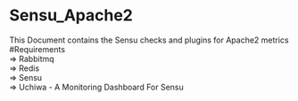 # Sensu_Apache2 <br />
This Document contains the Sensu checks and plugins for Apache2 metrics <br>
#Requirements<br>
=> Rabbitmq<br>
=> Redis<br>
=> Sensu<br>
=> Uchiwa - A Monitoring Dashboard For Sensu

